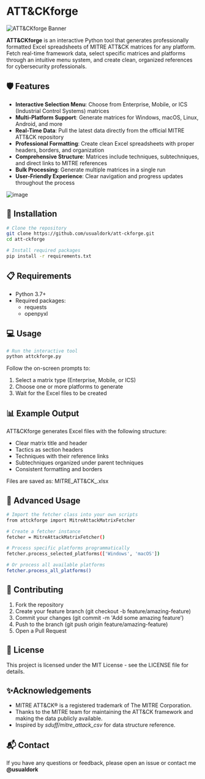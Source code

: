 # ATT&CKforge

![ATT&CKforge Banner](https://img.shields.io/badge/MITRE-ATT%26CKforge-blue)

**ATT&CKforge** is an interactive Python tool that generates professionally formatted Excel spreadsheets of MITRE ATT&CK matrices for any platform. Fetch real-time framework data, select specific matrices and platforms through an intuitive menu system, and create clean, organized references for cybersecurity professionals.

## 🛡️ Features

- **Interactive Selection Menu**: Choose from Enterprise, Mobile, or ICS (Industrial Control Systems) matrices
- **Multi-Platform Support**: Generate matrices for Windows, macOS, Linux, Android, and more
- **Real-Time Data**: Pull the latest data directly from the official MITRE ATT&CK repository
- **Professional Formatting**: Create clean Excel spreadsheets with proper headers, borders, and organization
- **Comprehensive Structure**: Matrices include techniques, subtechniques, and direct links to MITRE references
- **Bulk Processing**: Generate multiple matrices in a single run
- **User-Friendly Experience**: Clear navigation and progress updates throughout the process

![image](https://github.com/user-attachments/assets/4b6562a8-29ef-4fdf-b842-8dbdae83e778)


## 🚀 Installation

```bash
# Clone the repository
git clone https://github.com/usualdork/att-ckforge.git
cd att-ckforge

# Install required packages
pip install -r requirements.txt
```

## 📋 Requirements

- Python 3.7+
- Required packages:
    - requests
    - openpyxl
 
## 💻 Usage

```bash
# Run the interactive tool
python attckforge.py
```

Follow the on-screen prompts to:
  1. Select a matrix type (Enterprise, Mobile, or ICS)
  2. Choose one or more platforms to generate
  3. Wait for the Excel files to be created

## 📊 Example Output
ATT&CKforge generates Excel files with the following structure:
 -  Clear matrix title and header
 -   Tactics as section headers
 -   Techniques with their reference links
 -   Subtechniques organized under parent techniques
 -   Consistent formatting and borders
  
Files are saved as: MITRE_ATT&CK_<framework>_<platform>_<date>.xlsx

## 🔧 Advanced Usage

```bash
# Import the fetcher class into your own scripts
from attckforge import MitreAttackMatrixFetcher

# Create a fetcher instance
fetcher = MitreAttackMatrixFetcher()

# Process specific platforms programmatically
fetcher.process_selected_platforms(['Windows', 'macOS'])

# Or process all available platforms
fetcher.process_all_platforms()
```

## 🤝 Contributing

1. Fork the repository
2. Create your feature branch (git checkout -b feature/amazing-feature)
3. Commit your changes (git commit -m 'Add some amazing feature')
4. Push to the branch (git push origin feature/amazing-feature)
5. Open a Pull Request

## 📝 License
This project is licensed under the MIT License - see the LICENSE file for details.

## ✨Acknowledgements
- MITRE ATT&CK® is a registered trademark of The MITRE Corporation.
- Thanks to the MITRE team for maintaining the ATT&CK framework and making the data publicly available.
- Inspired by *sduff/mitre_attack_csv* for data structure reference.

## 📬 Contact
If you have any questions or feedback, please open an issue or contact me **@usualdork**
